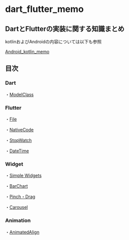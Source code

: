 # dart_flutter_memo

## DartとFlutterの実装に関する知識まとめ

kotlinおよびAndroidの内容については以下も参照

[Android_kotlin_memo](https://github.com/tomoya-hiraiwa/Android_kotlin_memo)

## 目次

### Dart

・[ModelClass](dart/ModelClass.md)

### Flutter

・[File](flutter/File.md)

・[NativeCode](flutter/NativeCode.md)

・[StopWatch](flutter/StopWatch.md)

・[DateTime](flutter/DateTime.md)

### Widget

・[Simple Widgets](https://github.com/tomoya-hiraiwa/flutter_samples/tree/main/flutter_interface)

・[BarChart](flutter/BarChart.md)

・[Pinch・Drag](flutter/PinchDrag.md)

・[Carousel](flutter/Carousel.md)

### Animation

・[AnimatedAlign](animation/AnimatedAlign.md)
